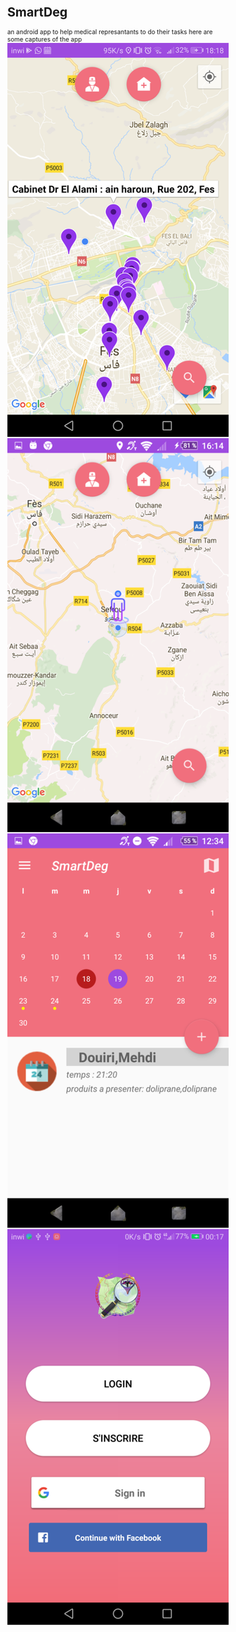 # SmartDeg
an android app to help  medical represantants to do  their tasks
here are some captures of the app
![](smartdeg_map.png)
![](smartdeg_map2.png)
![](smartdeg_calender.png)
![](smartdeg_login.png)
